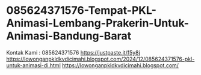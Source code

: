 # 085624371576-Tempat-PKL-Animasi-Lembang-Prakerin-Untuk-Animasi-Bandung-Barat
Kontak Kami : 085624371576  https://justpaste.it/f5y8j  https://lowonganpkldkvdicimahi.blogspot.com/2024/12/085624371576-pkl-untuk-animasi-di.html  https://lowonganpkldkvdicimahi.blogspot.com/
